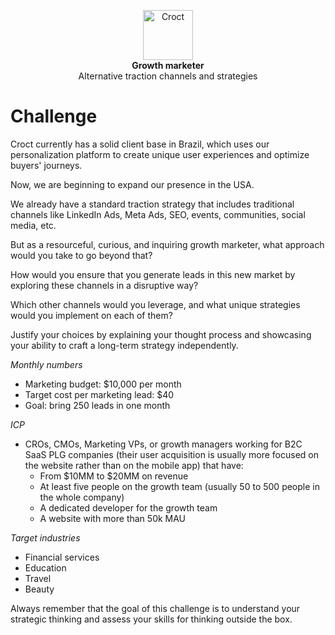 <p align="center">
    <a href="https://croct.com">
      <img src="https://cdn.croct.io/brand/logo/repo-icon-green.svg" alt="Croct" height="80"/>
    </a>
    <br />
    <strong>Growth marketer</strong>
    <br />
    Alternative traction channels and strategies
</p>

# Challenge

Croct currently has a solid client base in Brazil, which uses our personalization platform to create unique user experiences and optimize buyers' journeys.

Now, we are beginning to expand our presence in the USA.

We already have a standard traction strategy that includes traditional channels like LinkedIn Ads, Meta Ads, SEO, events, communities, social media, etc.

But as a resourceful, curious, and inquiring growth marketer, what approach would you take to go beyond that?

How would you ensure that you generate leads in this new market by exploring these channels in a disruptive way?

Which other channels would you leverage, and what unique strategies would you implement on each of them?

Justify your choices by explaining your thought process and showcasing your ability to craft a long-term strategy independently.

*Monthly numbers*
- Marketing budget: $10,000 per month
- Target cost per marketing lead: $40
- Goal: bring 250 leads in one month

*ICP*
- CROs, CMOs, Marketing VPs, or growth managers working for B2C SaaS PLG companies (their user acquisition is usually more focused on the website rather than on the mobile app) that have:
  - From $10MM to $20MM on revenue
  - At least five people on the growth team (usually 50 to 500 people in the whole company)
  - A dedicated developer for the growth team
  - A website with more than 50k MAU

*Target industries*
- Financial services
- Education
- Travel
- Beauty

Always remember that the goal of this challenge is to understand your strategic thinking and assess your skills for thinking outside the box. 